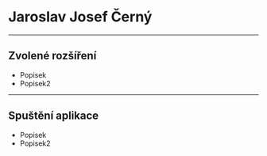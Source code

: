 # Jaroslav Josef Černý
---
## Zvolené rozšíření
- Popisek
- Popisek2
---
## Spuštění aplikace

- Popisek
- Popisek2